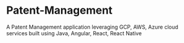 # Patent-Management
A Patent Management application leveraging GCP, AWS, Azure cloud services built using Java, Angular, React, React Native
